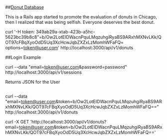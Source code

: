 ##[Donut Database](http://donutdatabase.herokuapp.com/)

This is a Rails app started to promote the evaluation of donuts in Chicago, then I realized that was being selfish.  Everyone deserves the best donut.

curl '-H token: 349ab29a-xtab-423b-a5hc-5623bc39b8c8"=b/Ow2LotEIDWacnPquLMqzuhgiRyaBS9ARxhMXNvLKk/QOT97cFBqXyoOdD5Uq3XcHcwJqbZXZxLzMomhWFaFQ= options=token@user.com' http://localhost:3000/api/v1/donuts


##Login Example

curl --data "email=token@user.com&password=password" http://localhost:3000/api/v1/sessions

Returns JSON for the User

##

curl --data "email=token@user.com&token=b/Ow2LotEIDWacnPquLMqzuhgiRyaBS9ARxhMXNvLKk/QOT97cFBqXyoOdD5Uq3XcHcwJqbZXZxLzMomhWFaFQ==" http://localhost:3000/api/v1/donuts


curl -X GET 'http://localhost:3000/api/v1/donuts?email=token@user.com&token=b/Ow2LotEIDWacnPquLMqzuhgiRyaBS9ARxhMXNvLKk/QOT97cFBqXyoOdD5Uq3XcHcwJqbZXZxLzMomhWFaFQ=='
